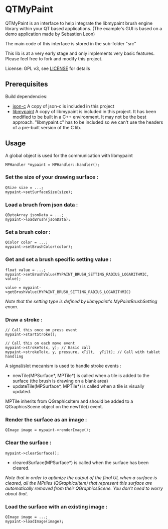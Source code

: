 # QTMyPaint

QTMyPaint is an interface to help integrate the libmypaint brush engine library within your QT based applications. (The example's GUI is based on a demo application made by Sebastien Leon)

The main code of this interface is stored in the sub-folder "src"

This lib is at a very early stage and only implements very basic features. Please feel free to fork and modify this project.

License: GPL v3, see [LICENSE](./LICENSE) for details


Prerequisites
---------------

Build dependencies:
* [json-c](https://github.com/json-c/json-c/wiki) A copy of json-c is included in this project
* [libmypaint](https://github.com/mypaint/libmypaint) A copy of libmypaint is included in this project. It has been modified to be built in a C++ environment. It may not be the best approach. "libmypaint.c" has to be included so we can't use the headers of a pre-built version of the C lib.



Usage
---------

A global object is used for the communication with libmypaint


    MPHandler *mypaint = MPHandler::handler();


### Set the size of your drawing surface :

    QSize size = ...;
    mypaint->setSurfaceSize(size);


### Load a bruch from json data :

    QByteArray jsonData = ...;
    mypaint->loadBrush(jsonData);


### Set a brush color :

    QColor color = ...;
    mypaint->setBrushColor(color);


### Get and set a brush specific setting value :

    float value = ...;
    mypaint->setBrushValue(MYPAINT_BRUSH_SETTING_RADIUS_LOGARITHMIC, value);

    value = mypaint->getBrushValue(MYPAINT_BRUSH_SETTING_RADIUS_LOGARITHMIC)

_Note that the setting type is defined by libmypaint's MyPaintBrushSetting enum._


### Draw a stroke :

    // Call this once on press event
    mypaint->startStroke();

    // Call this on each move event
    mypaint->strokeTo(x, y); // Basic call
    mypaint->strokeTo(x, y, pressure, xTilt,  yTilt); // Call with tablet handling

A signal/slot mecanism is used to handle stroke events :

* newTile(MPSurface*, MPTile*) is called when a tile is added to the surface (the brush is drawing on a blank area)
* updateTile(MPSurface*, MPTile*) is called when a tile is visually updated.

MPTile inherits from QGraphicsItem and should be added to a QGraphicsScene object on the newTile() event.


### Render the surface as an image :

    QImage image = mypaint->renderImage();


### Clear the surface :

    mypaint->clearSurface();

* clearedSurface(MPSurface*) is called when the surface has been cleared.

_Note that in order to optimize the output of the final UI, when a surface is cleared, all the MPtiles (QGraphicsItem) that represent this surface are automatically removed from their QGraphicsScene._
_You don't need to worry about that._


### Load the surface with an existing image :

    QImage image = ...;
    mypaint->loadImage(image);
